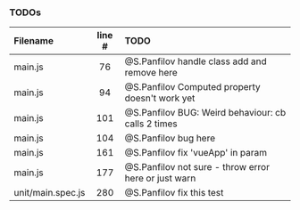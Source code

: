 ### TODOs
| Filename | line # | TODO
|:------|:------:|:------
| main.js | 76 | @S.Panfilov handle class add and remove here
| main.js | 94 | @S.Panfilov Computed property doesn't work yet
| main.js | 101 | @S.Panfilov BUG: Weird behaviour: cb calls 2 times
| main.js | 104 | @S.Panfilov bug here
| main.js | 161 | @S.Panfilov fix 'vueApp' in param
| main.js | 177 | @S.Panfilov not sure - throw error here or just warn
| unit/main.spec.js | 280 | @S.Panfilov fix this test